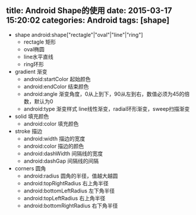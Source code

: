 title: Android Shape的使用
date: 2015-03-17 15:20:02
categories: Android
tags: [shape]
---
<!--more-->
- shape 
	android:shape["rectagle"|"oval"|"line"|"ring"]
	+ rectagle 矩形
    + oval椭圆
    + line水平直线
    + ring环形
- gradient 渐变
	+ android:startColor 起始颜色
	+ android:endColor 结束颜色
	+ android:angle 渐变角度，0从上到下，90从左到右，数值必须为45的倍数，默认为0
	+ android:type 渐变样式 line线性渐变，radial环形渐变，sweep扫描渐变
- solid 填充颜色
	+ android:color 填充颜色
- stroke 描边
	+ android:width 描边的宽度
	+ android:color 描边的颜色
	+ android:dashWidth 间隔线的宽度
	+ android:dashGap 间隔线的间隔
- corners  圆角
	+ android:radius 圆角的半径，值越大越圆
	+ android:topRightRadius 右上角半径
	+ android:bottomLeftRadius 左下角半径
	+ android:topLeftRadius 右上角半径
	+ android:bottomRightRadius 右下角半径
